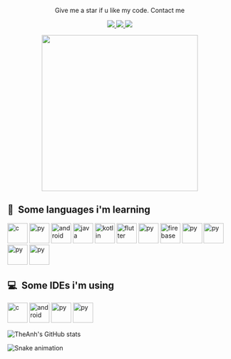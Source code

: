 
<p align='center'> Give me a star if u like my code. Contact me </p>
<p align='center'>
  <a href="https://www.facebook.com/tanhtuce">
    <img src="https://img.shields.io/badge/Facebook-%231877F2.svg?style=for-the-badge&logo=Facebook&logoColor=white"/>
  </a>
  <a href="https://www.instagram.com/imthe.anh">
    <img src="https://img.shields.io/badge/Instagram-%23E4405F.svg?style=for-the-badge&logo=Instagram&logoColor=white"/>
  </a>
  <a href="https://www.youtube.com/VocVachTvOfficial">
    <img src="https://img.shields.io/badge/YouTube-%23FF0000.svg?style=for-the-badge&logo=YouTube&logoColor=white"/>
  </a>
</p>

<p align="center">
<img src="https://media.giphy.com/media/naiatn5LxTOsU/giphy.gif" width="350" height="350" />
</p>

<h2 align = "left"> 📔 &nbsp;Some languages i'm learning</h2>
<p align="left">
<img src="https://cdn.jsdelivr.net/gh/devicons/devicon/icons/c/c-original.svg" alt="c" width="45" height="45"/>
<img src="https://cdn.jsdelivr.net/gh/devicons/devicon/icons/cplusplus/cplusplus-original.svg" alt="py" width="45" height="45"/>
<img src="https://cdn.jsdelivr.net/gh/devicons/devicon/icons/android/android-original.svg" alt="android" width="45" height="45"/>
<img src="https://cdn.jsdelivr.net/gh/devicons/devicon/icons/java/java-original.svg" alt="java" width="45" height="45"/>
<img src="https://cdn.jsdelivr.net/gh/devicons/devicon/icons/kotlin/kotlin-original.svg" alt="kotlin" width="45" height="45"/>
<img src="https://cdn.jsdelivr.net/gh/devicons/devicon/icons/flutter/flutter-original.svg" alt="flutter" width="45" height="45"/>
<img src="https://cdn.jsdelivr.net/gh/devicons/devicon/icons/dart/dart-original.svg" alt="py" width="45" height="45"/>
<img src="https://cdn.jsdelivr.net/gh/devicons/devicon/icons/firebase/firebase-plain.svg" alt="firebase" width="45" height="45"/>
<img src="https://cdn.jsdelivr.net/gh/devicons/devicon/icons/python/python-original.svg" alt="py" width="45" height="45"/>
<img src="https://cdn.jsdelivr.net/gh/devicons/devicon/icons/git/git-original.svg" alt="py" width="45" height="45"/>
<img src="https://cdn.jsdelivr.net/gh/devicons/devicon/icons/html5/html5-original.svg" alt="py" width="45" height="45"/>
<img src="https://cdn.jsdelivr.net/gh/devicons/devicon/icons/css3/css3-original.svg" alt="py" width="45" height="45"/>
</p>

<h2> 💻 &nbsp;Some IDEs i'm using</h2>
<p align="left">
<img src="https://cdn.jsdelivr.net/gh/devicons/devicon/icons/androidstudio/androidstudio-original.svg" alt="c" width="45" height="45"/>
<img src="https://cdn.jsdelivr.net/gh/devicons/devicon/icons/vscode/vscode-original.svg" alt="android" width="45" height="45"/>
<img src="https://cdn.jsdelivr.net/gh/devicons/devicon/icons/figma/figma-original.svg" alt="py" width="45" height="45"/>
<img src="https://cdn.jsdelivr.net/gh/devicons/devicon/icons/intellij/intellij-original.svg" alt="py" width="45" height="45"/>
</p>


<p align="center"> 
  
  ![TheAnh's GitHub stats](https://github-readme-stats.vercel.app/api?username=anhprgm&bg_color=30,e96443,904e95&title_color=fff&text_color=fff)
  
  ![Snake animation](https://github.com/thepiyushmalhotra/thepiyushmalhotra/blob/output/github-contribution-grid-snake.svg)
</p>
